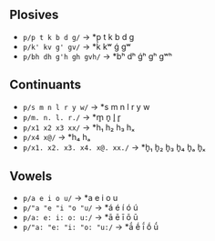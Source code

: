 ## Plosives

- `p/p t k b d g/` -> \*p t k b d g
- `p/k' kv g' gv/` -> \*ḱ kʷ ǵ gʷ
- `p/bh dh g'h gh gvh/` -> \*bʰ dʰ ǵʰ gʰ gʷʰ

## Continuants

- `p/s m n l r y w/` -> \*s m n l r y w
- `p/m. n. l. r./` -> \*m̥ n̥ l̥ r̥
- `p/x1 x2 x3 xx/` -> \*h₁ h₂ h₃ hₓ
- `p/x4 x@/` -> \*h₄ hₐ
- `p/x1. x2. x3. x4. x@. xx./` -> \*h̥₁ h̥₂ h̥₃ h̥₄ h̥ₐ h̥ₓ

## Vowels

- `p/a e i o u/` -> \*a e i o u
- `p/"a "e "i "o "u/` -> \*á é í ó ú
- `p/a: e: i: o: u:/` -> \*ā ē ī ō ū
- `p/"a: "e: "i: "o: "u:/` -> \*ā́ ḗ ī́ ṓ ū́
